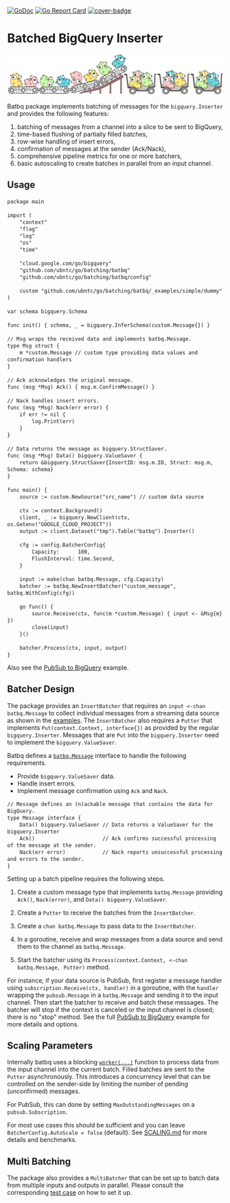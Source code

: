 [![GoDoc](https://img.shields.io/badge/godoc-reference-5272B4)](https://pkg.go.dev/mod/github.com/ubntc/go/batching/batbq)
[![Go Report Card](https://goreportcard.com/badge/github.com/ubntc/go/batcher/batbq)](https://goreportcard.com/report/github.com/ubntc/go/batcher/batbq)
[![cover-badge](https://img.shields.io/badge/coverage-72%25-brightgreen.svg?longCache=true&style=flat)](Makefile#10)

# Batched BigQuery Inserter

[![Go-batching Logo](resources/go-batching-logo.svg)](https://github.com/ubntc/go/blob/master/batching/batbq)

Batbq package implements batching of messages for the `bigquery.Inserter` and provides the following features:

1. batching of messages from a channel into a slice to be sent to BigQuery,
2. time-based flushing of partially filled batches,
3. row-wise handling of insert errors,
4. confirmation of messages at the sender (Ack/Nack),
5. comprehensive pipeline metrics for one or more batchers,
6. basic autoscaling to create batches in parallel from an input channel.

## Usage

```golang
package main

import (
	"context"
	"flag"
	"log"
	"os"
	"time"

	"cloud.google.com/go/bigquery"
	"github.com/ubntc/go/batching/batbq"
	"github.com/ubntc/go/batching/batbq/config"

	custom "github.com/ubntc/go/batching/batbq/_examples/simple/dummy"
)

var schema bigquery.Schema

func init() { schema, _ = bigquery.InferSchema(custom.Message{}) }

// Msg wraps the received data and implements batbq.Message.
type Msg struct {
	m *custom.Message // custom type providing data values and confirmation handlers
}

// Ack acknowledges the original message.
func (msg *Msg) Ack() { msg.m.ConfirmMessage() }

// Nack handles insert errors.
func (msg *Msg) Nack(err error) {
	if err != nil {
		log.Print(err)
	}
}

// Data returns the message as bigquery.StructSaver.
func (msg *Msg) Data() bigquery.ValueSaver {
	return &bigquery.StructSaver{InsertID: msg.m.ID, Struct: msg.m, Schema: schema}
}

func main() {
	source := custom.NewSource("src_name") // custom data source

	ctx := context.Background()
	client, _ := bigquery.NewClient(ctx, os.Getenv("GOOGLE_CLOUD_PROJECT"))
	output := client.Dataset("tmp").Table("batbq").Inserter()

	cfg := config.BatcherConfig{
		Capacity:      100,
		FlushInterval: time.Second,
	}

	input := make(chan batbq.Message, cfg.Capacity)
	batcher := batbq.NewInsertBatcher("custom_message", batbq.WithConfig(cfg))

	go func() {
		source.Receive(ctx, func(m *custom.Message) { input <- &Msg{m} })
		close(input)
	}()

	batcher.Process(ctx, input, output)
}
```

Also see the [PubSub to BigQuery](_examples/ps2bq/main.go) example.


## Batcher Design

The package provides an `InsertBatcher` that requires an `input <-chan batbq.Message` to collect
individual messages from a streaming data source as shown in the [examples](_examples).
The `InsertBatcher` also requires a `Putter` that implements `Put(context.Context, interface{})`
as provided by the regular `bigquery.Inserter`. Messages that are `Put` into the `bigquery.Inserter`
need to implement the `bigquery.ValueSaver`.

Batbq defines a [`batbq.Message`](message.go) interface to handle the following requirements.

* Provide `bigquery.ValueSaver` data.
* Handle insert errors.
* Implement message confirmation using `Ack` and `Nack`.

```golang
// Message defines an (n)ackable message that contains the data for BigQuery.
type Message interface {
	Data() bigquery.ValueSaver // Data returns a ValueSaver for the bigquery.Inserter
	Ack()                      // Ack confirms successful processing of the message at the sender.
	Nack(err error)            // Nack reports unsuccessful processing and errors to the sender.
}
```

Setting up a batch pipeline requires the following steps.

1. Create a custom message type that implements `batbq.Message` providing `Ack()`, `Nack(error)`,
   and `Data() bigquery.ValueSaver`.

2. Create a `Putter` to receive the batches from the `InsertBatcher`.

3. Create a `chan batbq.Message` to pass data to the `InsertBatcher`.

4. In a goroutine, receive and wrap messages from a data source and send them to the channel as
   `batbq.Message`.

5. Start the batcher using its `Process(context.Context, <-chan batbq.Message, Putter)` method.

For instance, if your data source is PubSub, first register a message handler using
`subscription.Receive(ctx, handler)` in a goroutine, with the `handler` wrapping the
`pubsub.Message` in a `batbq.Message` and sending it to the input channel.
Then start the batcher to receive and batch these messages. The batcher will stop if the context
is canceled or the input channel is closed; there is no "stop" method.
See the full [PubSub to BigQuery](_examples/ps2bq/main.go) example for more details and
options.

## Scaling Parameters

Internally batbq uses a blocking [`worker(...)`](worker.go) function to process data from the input
channel into the current batch. Filled batches are sent to the `Putter` asynchronously.
This introduces a concurrency level that can be controlled on the sender-side by limiting the number
of pending (unconfirmed) messages.

For PubSub, this can done by setting `MaxOutstandingMessages` on a `pubsub.Subscription`.

For most use cases this should be sufficient and you can leave `BatcherConfig.AutoScale = false`
(default). See [SCALING.md](SCALING.md) for more details and benchmarks.

## Multi Batching

The package also provides a `MultiBatcher` that can be set up to batch data from multiple inputs
and outputs in parallel. Please consult the corresponding [test case](multibatcher_test.go) on how
to set it up.

